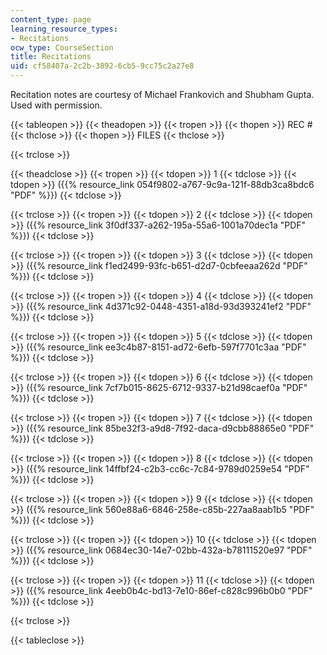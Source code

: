 ```yaml
---
content_type: page
learning_resource_types:
- Recitations
ocw_type: CourseSection
title: Recitations
uid: cf58407a-2c2b-3892-6cb5-9cc75c2a27e8
---
```


Recitation notes are courtesy of Michael Frankovich and Shubham Gupta. Used with permission.

{{< tableopen >}}
{{< theadopen >}}
{{< tropen >}}
{{< thopen >}}
REC #
{{< thclose >}}
{{< thopen >}}
FILES
{{< thclose >}}

{{< trclose >}}

{{< theadclose >}}
{{< tropen >}}
{{< tdopen >}}
1
{{< tdclose >}}
{{< tdopen >}}
({{% resource_link 054f9802-a767-9c9a-121f-88db3ca8bdc6 "PDF" %}})
{{< tdclose >}}

{{< trclose >}}
{{< tropen >}}
{{< tdopen >}}
2
{{< tdclose >}}
{{< tdopen >}}
({{% resource_link 3f0df337-a262-195a-55a6-1001a70dec1a "PDF" %}})
{{< tdclose >}}

{{< trclose >}}
{{< tropen >}}
{{< tdopen >}}
3
{{< tdclose >}}
{{< tdopen >}}
({{% resource_link f1ed2499-93fc-b651-d2d7-0cbfeeaa262d "PDF" %}})
{{< tdclose >}}

{{< trclose >}}
{{< tropen >}}
{{< tdopen >}}
4
{{< tdclose >}}
{{< tdopen >}}
({{% resource_link 4d371c92-0448-4351-a18d-93d393241ef2 "PDF" %}})
{{< tdclose >}}

{{< trclose >}}
{{< tropen >}}
{{< tdopen >}}
5
{{< tdclose >}}
{{< tdopen >}}
({{% resource_link ee3c4b87-8151-ad72-6efb-597f7701c3aa "PDF" %}})
{{< tdclose >}}

{{< trclose >}}
{{< tropen >}}
{{< tdopen >}}
6
{{< tdclose >}}
{{< tdopen >}}
({{% resource_link 7cf7b015-8625-6712-9337-b21d98caef0a "PDF" %}})
{{< tdclose >}}

{{< trclose >}}
{{< tropen >}}
{{< tdopen >}}
7
{{< tdclose >}}
{{< tdopen >}}
({{% resource_link 85be32f3-a9d8-7f92-daca-d9cbb88865e0 "PDF" %}})
{{< tdclose >}}

{{< trclose >}}
{{< tropen >}}
{{< tdopen >}}
8
{{< tdclose >}}
{{< tdopen >}}
({{% resource_link 14ffbf24-c2b3-cc6c-7c84-9789d0259e54 "PDF" %}})
{{< tdclose >}}

{{< trclose >}}
{{< tropen >}}
{{< tdopen >}}
9
{{< tdclose >}}
{{< tdopen >}}
({{% resource_link 560e88a6-6846-258e-c85b-227aa8aab1b5 "PDF" %}})
{{< tdclose >}}

{{< trclose >}}
{{< tropen >}}
{{< tdopen >}}
10
{{< tdclose >}}
{{< tdopen >}}
({{% resource_link 0684ec30-14e7-02bb-432a-b78111520e97 "PDF" %}})
{{< tdclose >}}

{{< trclose >}}
{{< tropen >}}
{{< tdopen >}}
11
{{< tdclose >}}
{{< tdopen >}}
({{% resource_link 4eeb0b4c-bd13-7e10-86ef-c828c996b0b0 "PDF" %}})
{{< tdclose >}}

{{< trclose >}}

{{< tableclose >}}